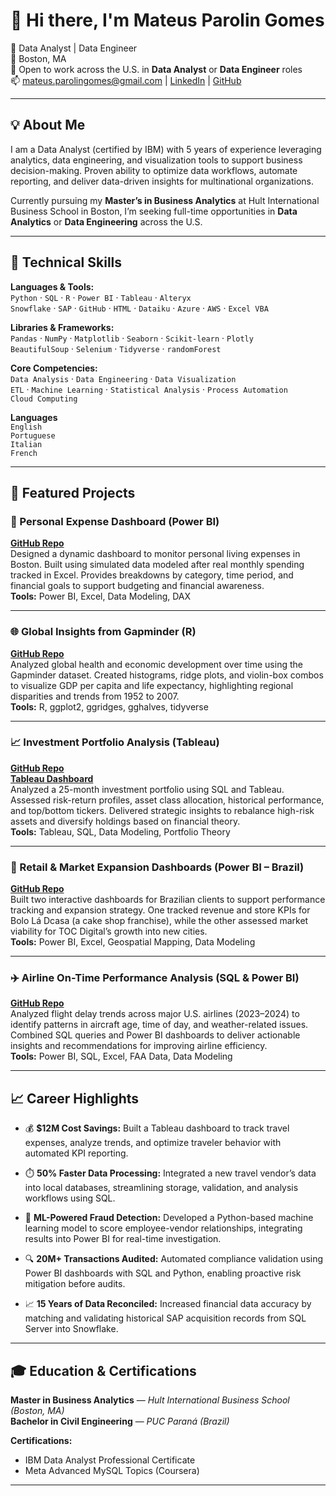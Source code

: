 # 👋 Hi there, I'm Mateus Parolin Gomes

🚀 Data Analyst | Data Engineer  
📍 Boston, MA  
🎯 Open to work across the U.S. in **Data Analyst** or **Data Engineer** roles  
📫 mateus.parolingomes@gmail.com | [LinkedIn](https://www.linkedin.com/in/mateusparolingomes/) | [GitHub](https://github.com/mateusparolingomes)  

---

## 💡 About Me

I am a Data Analyst (certified by IBM) with 5 years of experience leveraging analytics, data engineering, and visualization tools to support business decision-making. Proven ability to optimize data workflows, automate reporting, and deliver data-driven insights for multinational organizations.

Currently pursuing my **Master’s in Business Analytics** at Hult International Business School in Boston, I’m seeking full-time opportunities in **Data Analytics** or **Data Engineering** across the U.S.

---

## 🧠 Technical Skills

**Languages & Tools:**  
`Python` · `SQL` · `R` · `Power BI` · `Tableau` · `Alteryx`  
`Snowflake` · `SAP` · `GitHub` · `HTML` · `Dataiku` · `Azure` · `AWS` · `Excel VBA`

**Libraries & Frameworks:**  
`Pandas` · `NumPy` · `Matplotlib` · `Seaborn` · `Scikit-learn` · `Plotly`  
`BeautifulSoup` · `Selenium` · `Tidyverse` · `randomForest`  

**Core Competencies:**  
`Data Analysis` · `Data Engineering` · `Data Visualization`  
`ETL` · `Machine Learning` · `Statistical Analysis` · `Process Automation`  
`Cloud Computing`

**Languages**  
`English`   
`Portuguese`    
`Italian`    
`French`

---

## 🚀 Featured Projects

### 💸 Personal Expense Dashboard (Power BI)
**[GitHub Repo](https://github.com/mateusparolingomes/personal-expense-dashboard-powerbi)**  
Designed a dynamic dashboard to monitor personal living expenses in Boston. Built using simulated data modeled after real monthly spending tracked in Excel. Provides breakdowns by category, time period, and financial goals to support budgeting and financial awareness.  
**Tools:** Power BI, Excel, Data Modeling, DAX

---

### 🌐 Global Insights from Gapminder (R)
**[GitHub Repo](https://github.com/mateusparolingomes/gapminder-global-insights-r)**  
Analyzed global health and economic development over time using the Gapminder dataset. Created histograms, ridge plots, and violin-box combos to visualize GDP per capita and life expectancy, highlighting regional disparities and trends from 1952 to 2007.  
**Tools:** R, ggplot2, ggridges, gghalves, tidyverse

---

### 📈 Investment Portfolio Analysis (Tableau)
**[GitHub Repo](https://github.com/mateusparolingomes/investment-portfolio-analysis-tableau)**  
**[Tableau Dashboard](https://public.tableau.com/app/profile/mateus.gomes5214/viz/A1FinalDashboard/Dashboard)**  
Analyzed a 25-month investment portfolio using SQL and Tableau. Assessed risk-return profiles, asset class allocation, historical performance, and top/bottom tickers. Delivered strategic insights to rebalance high-risk assets and diversify holdings based on financial theory.  
**Tools:** Tableau, SQL, Data Modeling, Portfolio Theory

---

### 📍 Retail & Market Expansion Dashboards (Power BI – Brazil)
**[GitHub Repo](https://github.com/mateusparolingomes/brazilian-market-insights-dashboards)**  
Built two interactive dashboards for Brazilian clients to support performance tracking and expansion strategy. One tracked revenue and store KPIs for Bolo Lá Dcasa (a cake shop franchise), while the other assessed market viability for TOC Digital’s growth into new cities.  
**Tools:** Power BI, Excel, Geospatial Mapping, Data Modeling

---

### ✈️ Airline On-Time Performance Analysis (SQL & Power BI)
**[GitHub Repo](https://github.com/mateusparolingomes/airline-on-time-performance-analysis)**  
Analyzed flight delay trends across major U.S. airlines (2023–2024) to identify patterns in aircraft age, time of day, and weather-related issues. Combined SQL queries and Power BI dashboards to deliver actionable insights and recommendations for improving airline efficiency.  
**Tools:** Power BI, SQL, Excel, FAA Data, Data Modeling

---

## 📈 Career Highlights

- 💰 **$12M Cost Savings:** Built a Tableau dashboard to track travel expenses, analyze trends, and optimize traveler behavior with automated KPI reporting.

- ⏱️ **50% Faster Data Processing:** Integrated a new travel vendor’s data into local databases, streamlining storage, validation, and analysis workflows using SQL.

- 🧠 **ML-Powered Fraud Detection:** Developed a Python-based machine learning model to score employee-vendor relationships, integrating results into Power BI for real-time investigation.

- 🔍 **20M+ Transactions Audited:** Automated compliance validation using Power BI dashboards with SQL and Python, enabling proactive risk mitigation before audits.

- 📈 **15 Years of Data Reconciled:** Increased financial data accuracy by matching and validating historical SAP acquisition records from SQL Server into Snowflake.

---

## 🎓 Education & Certifications

**Master in Business Analytics** — *Hult International Business School (Boston, MA)*  
**Bachelor in Civil Engineering** — *PUC Paraná (Brazil)*

**Certifications:**  
- IBM Data Analyst Professional Certificate  
- Meta Advanced MySQL Topics (Coursera)
---
